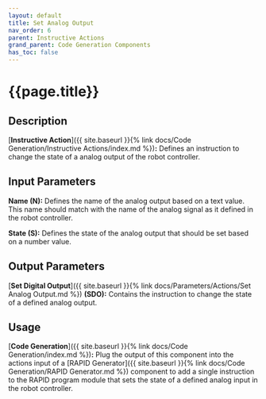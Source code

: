 ```yaml
---
layout: default
title: Set Analog Output
nav_order: 6
parent: Instructive Actions
grand_parent: Code Generation Components
has_toc: false
---
```


# **{{page.title}}**

## **Description**

[**Instructive Action**]({{ site.baseurl }}{% link docs/Code Generation/Instructive Actions/index.md %})**:** 
Defines an instruction to change the state of a analog output of the robot controller.

## **Input Parameters**

**Name (N):** Defines the name of the analog output based on a text value. This name should match with the name of the analog signal as it defined in the robot controller. 

**State (S):** Defines the state of the analog output that should be set based on a number value.

## **Output Parameters**

[**Set Digital Output**]({{ site.baseurl }}{% link docs/Parameters/Actions/Set Analog Output.md %}) **(SDO):** Contains the instruction to change the state of a defined analog output.

## **Usage**

[**Code Generation**]({{ site.baseurl }}{% link docs/Code Generation/index.md %})**:** Plug the output of this component into the actions input of a [RAPID Generator]({{ site.baseurl }}{% link docs/Code Generation/RAPID Generator.md %}) component to add a single instruction to the RAPID program module that sets the state of a defined analog input in the robot controller.
